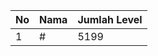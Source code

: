 | No | Nama            | Jumlah Level |
|----|-----------------|--------------|
| 1  | #    |    5199        |
